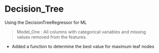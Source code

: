 # Decision_Tree

 Using the DecisionTreeRegressor for ML
 
 > Model_One : All columns with categorical variables and missing values removed from the features.
 
 + Added a function to determine the best value for maximum leaf nodes
 
